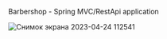 Barbershop - Spring MVC/RestApi application 


![Снимок экрана 2023-04-24 112541](https://user-images.githubusercontent.com/92031827/233941133-d7e8b674-c92c-40b6-9304-a7ac22a0b893.png)
